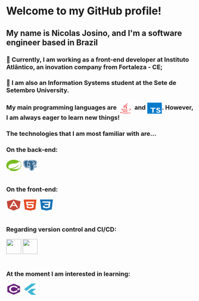 <link rel="stylesheet" href="https://cdn.jsdelivr.net/gh/devicons/devicon@latest/devicon.min.css">


# Welcome to my GitHub profile!

## My name is Nicolas Josino, and I'm a software engineer based in Brazil

### 💼 Currently, I am working as a front-end developer at Instituto Atlântico, an inovation company from Fortaleza - CE;
### 📘 I am also an Information Systems student at the Sete de Setembro University.

### My main programming languages are <img align="center" alt="java" height="30" width="40" src="https://raw.githubusercontent.com/devicons/devicon/master/icons/java/java-plain.svg"> and <img align="center" alt="ts" height="30" width="40" src="https://raw.githubusercontent.com/devicons/devicon/master/icons/typescript/typescript-plain.svg">. However, I am always eager to learn new things!

### The technologies that I am most familiar with are...

  ### On the back-end:
  
  <div style="display: inline_block">
    <img align="center" alt="spring-boot" height="30" width="40" src="https://raw.githubusercontent.com/devicons/devicon/master/icons/spring/spring-original.svg">
    <img align="center" alt="postgreSQL" height="30" width="40" src="https://raw.githubusercontent.com/devicons/devicon/master/icons/postgresql/postgresql-plain.svg">
  </div><br>

  ### On the front-end:
  
  <div style="display: inline_block">
    <img align="center" alt="angular" height="30" width="40" src="https://raw.githubusercontent.com/devicons/devicon/master/icons/angularjs/angularjs-plain.svg">
    <img align="center" alt="html" height="30" width="40" src="https://raw.githubusercontent.com/devicons/devicon/master/icons/html5/html5-plain.svg">
    <img align="center" alt="html" height="30" width="40" src="https://raw.githubusercontent.com/devicons/devicon/master/icons/css3/css3-plain.svg">
  </div><br>

  ### Regarding version control and CI/CD:
  <div style="display: inline_block">
    <img src="https://cdn.jsdelivr.net/gh/devicons/devicon/icons/git/git-original-wordmark.svg" width="40" height="40"/>
    <img src="https://cdn.jsdelivr.net/gh/devicons/devicon/icons/gitlab/gitlab-original.svg" width="40" height="40"/>
  </div><br>

  ### At the moment I am interested in learning:
  <div style="display: inline_block">
    <img align="center" alt="C#" height="30" width="40" src="https://raw.githubusercontent.com/devicons/devicon/master/icons/csharp/csharp-plain.svg" />
    <img align="center" alt="flutter" height="30" width="40" src="https://raw.githubusercontent.com/devicons/devicon/master/icons/flutter/flutter-plain.svg" />
  </div><br>
